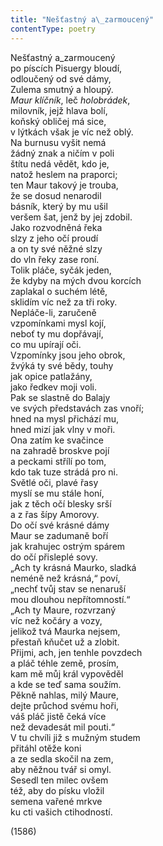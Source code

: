 ```yaml
---
title: "Nešťastný a\_zarmoucený"
contentType: poetry
---
```


<section>

Nešťastný a\_zarmoucený  
po píscích Pisuergy bloudí,  
odloučený od své dámy,  
Zulema smutný a hloupý.  
_Maur klíčník_, leč _holobrádek_,  
milovník, jejž hlava bolí,  
koňský obličej má sice,  
v lýtkách však je víc než oblý.  
Na burnusu vyšit nemá  
žádný znak a ničím v poli  
štítu nedá vědět, kdo je,  
natož heslem na praporci;  
ten Maur takový je trouba,  
že se dosud nenarodil  
básník, který by mu ušil  
veršem šat, jenž by jej zdobil.  
Jako rozvodněná řeka  
slzy z jeho očí proudí  
a on ty své něžné slzy  
do vln řeky zase roní.  
Tolik pláče, syčák jeden,  
že kdyby na mých dvou korcích  
zaplakal o suchém létě,  
sklidím víc než za tři roky.  
Nepláče-li, zaručeně  
vzpomínkami mysl kojí,  
neboť ty mu dopřávají,  
co mu upírají oči.  
Vzpomínky jsou jeho obrok,  
žvýká ty své bědy, touhy  
jak opice patlažány,  
jako ředkev moji voli.  
Pak se slastně do Balajy  
ve svých představách zas vnoří;  
hned na mysl přichází mu,  
hned mizí jak vlny v moři.  
Ona zatím ke svačince  
na zahradě broskve pojí  
a peckami střílí po tom,  
kdo tak tuze strádá pro ni.  
Světlé oči, plavé řasy  
myslí se mu stále honí,  
jak z těch očí blesky srší  
a z řas šípy Amorovy.  
Do očí své krásné dámy  
Maur se zadumaně boří  
jak krahujec ostrým spárem  
do očí přisleplé sovy.  
„Ach ty krásná Maurko, sladká  
neméně než krásná,“ poví,  
„nechť tvůj stav se nenaruší  
mou dlouhou nepřítomností.“  
„Ach ty Maure, rozvrzaný  
víc než kočáry a vozy,  
jelikož tvá Maurka nejsem,  
přestaň kňučet už a zlobit.  
Přijmi, ach, jen tenhle povzdech  
a pláč téhle země, prosím,  
kam mě můj král vypověděl  
a kde se teď sama soužím.  
Pěkně nahlas, milý Maure,  
dejte průchod svému hoři,  
váš pláč jistě čeká více  
než devadesát mil pouti.“  
V tu chvíli již s mužným studem  
přitáhl otěže koni  
a ze sedla skočil na zem,  
aby něžnou tvář si omyl.  
Sesedl ten milec ovšem  
též, aby do písku vložil  
semena vařené mrkve  
ku cti vašich ctihodností.

(1586)

</section>
